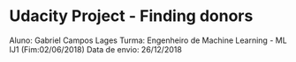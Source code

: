 # Udacity Project - Finding donors

Aluno: Gabriel Campos Lages
Turma: Engenheiro de Machine Learning - ML IJ1 (Fim:02/06/2018)
Data de envio: 26/12/2018
